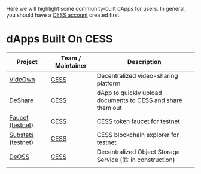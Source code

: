 Here we will highlight some community-built dApps for users. In general, you should have a [CESS account](../community/cess-account.md) created first.

# dApps Built On CESS

| Project                                            | Team / Maintainer           | Description                                                 |
| -------------------------------------------------- | --------------------------- | ----------------------------------------------------------- |
| [VideOwn](http://www.videown.net/)                 | [CESS](https://cess.cloud/) | Decentralized video-sharing platform                        |
| [DeShare](https://cess.cloud/deshare.html)         | [CESS](https://cess.cloud/) | dApp to quickly upload documents to CESS and share them out |
| [Faucet (testnet)](https://cess.cloud/faucet.html) | [CESS](https://cess.cloud/) | CESS token faucet for testnet                               |
| [Substats (testnet)](https://substats.cess.cloud/) | [CESS](https://cess.cloud/) | CESS blockchain explorer for testnet                        |
| [DeOSS](https://docs.cess.cloud/deoss)             | [CESS](https://cess.cloud/) | Decentralized Object Storage Service (🏗 in construction)   |
